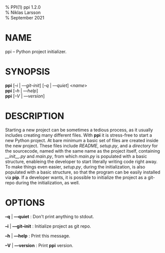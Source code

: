 % PPI(1) ppi 1.2.0  
% Niklas Larsson  
% September 2021  

# NAME
ppi – Python project initializer.

# SYNOPSIS
**ppi** \[*–i* | *––git–init*\] \[*–q* | *––quiet*\] \<*name*\>\
**ppi** \[*–h* | *––help*\] \
**ppi** \[*–V* | *––version*\]

# DESCRIPTION
Starting a new project can be sometimes a tedious process, as it usually
includes creating many different files. With **ppi** it is stress-free to start
a new Python project. At bare minimum a basic set of files are created inside
the new project. These files include *README*, *setup.py*, and a *directory* for
the sourcecode, named with the same name as the project itself, containing
*\_\_init\_\_.py* and *main.py*, from which *main.py* is populated with a basic
structure, enableing the developer to start literally writing code right away.
To make things even easier, *setup.py*, during the initialization, is also
populated with a basic structure, so that the program can be easily installed
via **pip**. If a developer wants, it is possible to initialize the project as
a git-repo during the initialization, as well.

# OPTIONS
**–q** | **––quiet**
: Don't print anything to stdout.

**–i** | **––git–init**
: Initialize project as git repo.

**–h** | **––help**
: Print this message.

**–V** | **––version**
: Print **ppi** version.
